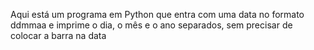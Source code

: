 Aqui está um programa em Python que entra com uma data no formato ddmmaa e imprime o dia, o mês e o ano separados, sem precisar de colocar a barra na data
